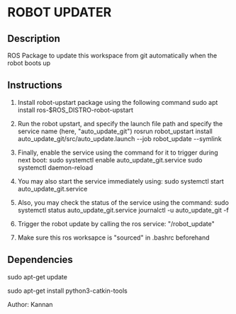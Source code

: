 ROBOT UPDATER
=============


Description
-----------
ROS Package to update this workspace from git automatically when the robot boots up


Instructions
------------

1. Install robot-upstart package using the following command
	sudo apt install ros-$ROS_DISTRO-robot-upstart
	
2. Run the robot upstart, and specify the launch file path and specify the service name (here, "auto_update_git")
	rosrun robot_upstart install auto_update_git/src/auto_update.launch --job robot_update --symlink
	
3. Finally, enable the service using the command for it to trigger during next boot:
	sudo systemctl enable auto_update_git.service
	sudo systemctl daemon-reload

4. You may also start the service immediately using:
	sudo systemctl start auto_update_git.service

5. Also, you may check the status of the service using the command:
	sudo systemctl status auto_update_git.service
	journalctl -u auto_update_git -f

6. Trigger the robot update by calling the ros service: "/robot_update"

6. Make sure this ros worksapce is "sourced" in .bashrc beforehand


Dependencies
------------
sudo apt-get update

sudo apt-get install python3-catkin-tools


Author: Kannan
